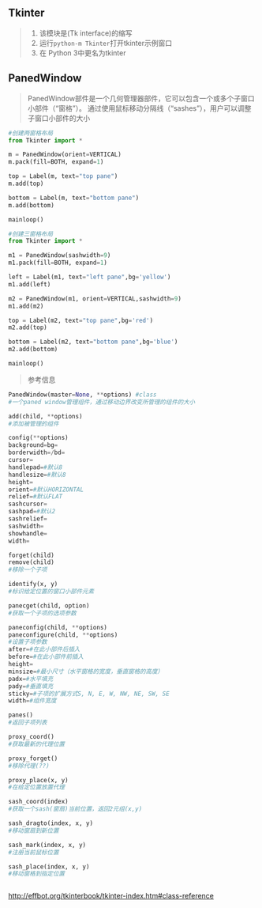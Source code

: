 Tkinter
---
>1. 该模块是(Tk interface)的缩写
>1. 运行`python-m Tkinter`打开tkinter示例窗口
>1. 在 Python 3中更名为tkinter


## PanedWindow 
>PanedWindow部件是一个几何管理器部件，它可以包含一个或多个子窗口小部件（“窗格”）。 通过使用鼠标移动分隔线（“sashes”），用户可以调整子窗口小部件的大小

```python
#创建两窗格布局
from Tkinter import *

m = PanedWindow(orient=VERTICAL)
m.pack(fill=BOTH, expand=1)

top = Label(m, text="top pane")
m.add(top)

bottom = Label(m, text="bottom pane")
m.add(bottom)

mainloop()

#创建三窗格布局
from Tkinter import *

m1 = PanedWindow(sashwidth=9)
m1.pack(fill=BOTH, expand=1)

left = Label(m1, text="left pane",bg='yellow')
m1.add(left)

m2 = PanedWindow(m1, orient=VERTICAL,sashwidth=9)
m1.add(m2)

top = Label(m2, text="top pane",bg='red')
m2.add(top)

bottom = Label(m2, text="bottom pane",bg='blue')
m2.add(bottom)

mainloop()

```
>参考信息
```python
PanedWindow(master=None, **options) #class
#一个paned window管理组件，通过移动边界改变所管理的组件的大小

add(child, **options)
#添加被管理的组件

config(**options)
background=bg=
borderwidth=/bd=
cursor=
handlepad=#默认8
handlesize=#默认8
height=
orient=#默认HORIZONTAL
relief=#默认FLAT
sashcursor=
sashpad=#默认2
sashrelief=
sashwidth=
showhandle=
width=

forget(child)
remove(child)
#移除一个子项

identify(x, y)
#标识给定位置的窗口小部件元素

panecget(child, option)
#获取一个子项的选项参数

paneconfig(child, **options)
paneconfigure(child, **options)
#设置子项参数
after=#在此小部件后插入
before=#在此小部件前插入
height=
minsize=#最小尺寸（水平窗格的宽度，垂直窗格的高度）
padx=#水平填充
pady=#垂直填充
sticky=#子项的扩展方式S, N, E, W, NW, NE, SW, SE
width=#组件宽度

panes() 
#返回子项列表

proxy_coord()
#获取最新的代理位置

proxy_forget()
#移除代理(??)

proxy_place(x, y)
#在给定位置放置代理

sash_coord(index)
#获取一个sash(窗扇)当前位置，返回2元组(x,y)

sash_dragto(index, x, y)
#移动窗扇到新位置

sash_mark(index, x, y)
#注册当前鼠标位置

sash_place(index, x, y)
#移动窗格到指定位置



```


http://effbot.org/tkinterbook/tkinter-index.htm#class-reference

